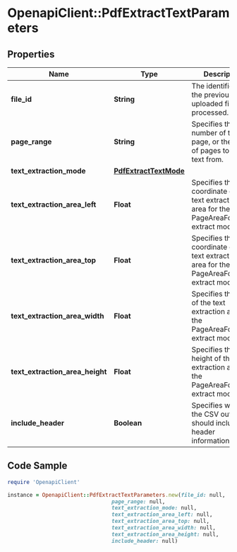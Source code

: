 # OpenapiClient::PdfExtractTextParameters

## Properties

Name | Type | Description | Notes
------------ | ------------- | ------------- | -------------
**file_id** | **String** | The identifier of the previously uploaded file to be processed. | 
**page_range** | **String** | Specifies the number of the page, or the range of pages to extract text from. | 
**text_extraction_mode** | [**PdfExtractTextMode**](PdfExtractTextMode.md) |  | [optional] 
**text_extraction_area_left** | **Float** | Specifies the left coordinate of the text extraction area for the PageAreaFormated extract mode. | [optional] [default to 0]
**text_extraction_area_top** | **Float** | Specifies the top coordinate of the text extraction area for the PageAreaFormated extract mode. | [optional] [default to 0]
**text_extraction_area_width** | **Float** | Specifies the width of the text extraction area for the PageAreaFormated extract mode. | [optional] [default to 0]
**text_extraction_area_height** | **Float** | Specifies the height of the text extraction area for the PageAreaFormated extract mode. | [optional] [default to 0]
**include_header** | **Boolean** | Specifies whether the CSV output should include header information. | [optional] [default to false]

## Code Sample

```ruby
require 'OpenapiClient'

instance = OpenapiClient::PdfExtractTextParameters.new(file_id: null,
                                 page_range: null,
                                 text_extraction_mode: null,
                                 text_extraction_area_left: null,
                                 text_extraction_area_top: null,
                                 text_extraction_area_width: null,
                                 text_extraction_area_height: null,
                                 include_header: null)
```


